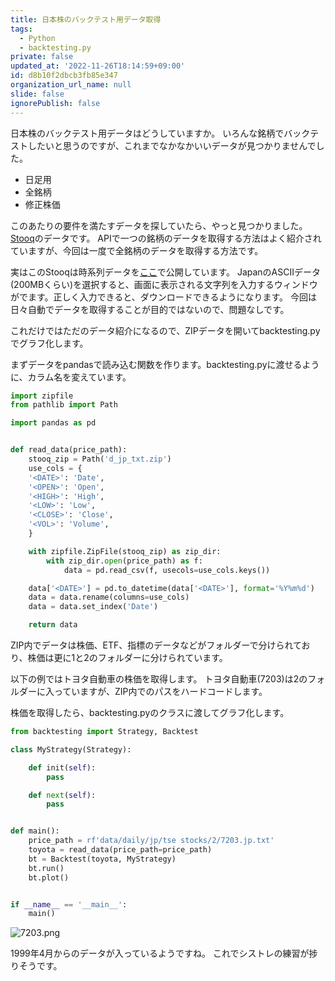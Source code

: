 ```yaml
---
title: 日本株のバックテスト用データ取得
tags:
  - Python
  - backtesting.py
private: false
updated_at: '2022-11-26T18:14:59+09:00'
id: d8b10f2dbcb3fb85e347
organization_url_name: null
slide: false
ignorePublish: false
---
```

日本株のバックテスト用データはどうしていますか。
いろんな銘柄でバックテストしたいと思うのですが、これまでなかなかいいデータが見つかりませんでした。

* 日足用
* 全銘柄
* 修正株価

このあたりの要件を満たすデータを探していたら、やっと見つかりました。[Stooq](https://stooq.com)のデータです。
APIで一つの銘柄のデータを取得する方法はよく紹介されていますが、今回は一度で全銘柄のデータを取得する方法です。

実はこのStooqは時系列データを[ここ](https://stooq.com/db/h/)で公開しています。
JapanのASCIIデータ(200MBくらい)を選択すると、画面に表示される文字列を入力するウィンドウがでます。正しく入力できると、ダウンロードできるようになります。
今回は日々自動でデータを取得することが目的ではないので、問題なしです。

これだけではただのデータ紹介になるので、ZIPデータを開いてbacktesting.pyでグラフ化します。

まずデータをpandasで読み込む関数を作ります。backtesting.pyに渡せるように、カラム名を変えています。

```python
import zipfile
from pathlib import Path

import pandas as pd


def read_data(price_path):
    stooq_zip = Path('d_jp_txt.zip')
    use_cols = {
	'<DATE>': 'Date',
	'<OPEN>': 'Open',
	'<HIGH>': 'High',
	'<LOW>': 'Low',
	'<CLOSE>': 'Close',
	'<VOL>': 'Volume',
	}

    with zipfile.ZipFile(stooq_zip) as zip_dir:
        with zip_dir.open(price_path) as f:
            data = pd.read_csv(f, usecols=use_cols.keys())

    data['<DATE>'] = pd.to_datetime(data['<DATE>'], format='%Y%m%d')
    data = data.rename(columns=use_cols)
    data = data.set_index('Date')

    return data
```

ZIP内でデータは株価、ETF、指標のデータなどがフォルダーで分けられており、株価は更に1と2のフォルダーに分けられています。

以下の例ではトヨタ自動車の株価を取得します。
トヨタ自動車(7203)は2のフォルダーに入っていますが、ZIP内でのパスをハードコードします。

株価を取得したら、backtesting.pyのクラスに渡してグラフ化します。


```python
from backtesting import Strategy, Backtest

class MyStrategy(Strategy):

    def init(self):
        pass

    def next(self):
        pass


def main():
    price_path = rf'data/daily/jp/tse stocks/2/7203.jp.txt'
    toyota = read_data(price_path=price_path)
    bt = Backtest(toyota, MyStrategy)
    bt.run()
    bt.plot()


if __name__ == '__main__':
    main()
```

![7203.png](https://qiita-image-store.s3.ap-northeast-1.amazonaws.com/0/2591762/df2e0ded-bf0b-d16c-9313-af1255ef1c4d.png)

1999年4月からのデータが入っているようですね。
これでシストレの練習が捗りそうです。
